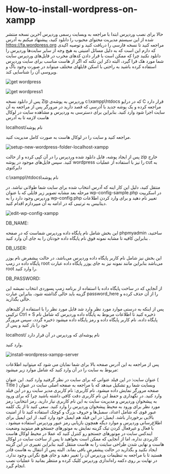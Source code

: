 # How-to-install-wordpress-on-xampp

حالا برای نصب وردپرس ابتدا با مراجعه به وبسایت رسمی وردپرس آخرین نسخه منتشر شده از این سیستم مدیریت محتوای محبوب را دانلود کنید، پیشنهاد میکنم به آدرس https://fa.wordpress.org مراجعه کنید تا نسخه فارسی را دریافت کنید و توصیه اکیدی که دارم این است که به دلیل مسائل امنیتی به هیچ وجه از سایر سایت‌ها وردپرس را دانلود نکنید چرا که ممکن است با قرار دادن کدهای مخرب در فایل‌های وردپرس سایت شما مورد هک قرا گیرد، البته ذکر این نکته که اگر از هاست مناسب برای سایت وردپرس استفاده کرده باشید به راحتی با اسکن فایلهای مختلف میتواند در صورت وجود باگ و ویروسی آن را شناسایی کند.

![get wordpress](https://user-images.githubusercontent.com/119763541/205469063-717b831b-709c-443f-8d6c-265bfb01f508.png)

![get wordpress1](https://user-images.githubusercontent.com/119763541/205469068-56f05800-ad78-4281-a5a6-94f42abe9799.png)

پس از دانلود نسخه Zip وردپرس به پوشه‌ی c:\xampp\htdocs که در درایو C قرار دارد مراجعه کرده و یک پوشه جدید با آدرسی که قصد دارید در مرورگر پس از مراجعه به آن سایت اجرا شود وارد کنید.  بنابراین برای دسترسی به وردپرس و مشاهده سایت در لوکال هاست لازمه تا به آدرس

localhost/نام پوشه


مراجعه کنید و سایت را در لوکال هاست به صورت کامل مدیریت کنید.

![setup-new-wordpress-folder-localhost-xampp](https://user-images.githubusercontent.com/119763541/205469405-c5a6769f-ee1d-49c8-8f9c-17c7ed822345.jpg)

پس از ایجاد پوشه، فایل دانلود شده وردپرس را در آن کپی کرده و از حالت zip خارج کنید. سپس فایل‌های موجود در پوشه wordpress را نیز با استفاده از عملیات cut به دایرکتوی

c:\xampp\htdocs\نام پوشه

منتقل کنید، دلیل این کار اینه که آدرس انتخاب شده برای سایت شما طولانی نباشد. در مرحله بعد مشابه تصویر زیر فایلی که با عنوان wp-config-sample.php در اسکریپت وردپرس وجود دارد را به wp-config.php تغییر نام دهید و برای وارد کردن اطلاعات دیتابیس به ترتیبی که در ادامه به آن میپردازم اقدام کنید.

![edit-wp-config-xampp](https://user-images.githubusercontent.com/119763541/205469907-1304ed4a-0a79-4f68-9a0d-c942c8d2d7d5.jpg)

DB_NAME: 

این بخش شامل نام پایگاه داده وردپرس شماست که در صفحه phpmyadmin ساختید، بنابراین کافیه تا مشابه نمونه فوق نام پایگاه داده خودتان را به جای آن وارد کنید .

DB_USER:

این بخش نیز شامل نام کاربر پایگاه داده وردپرس می‌باشد، در حالت پیشفرض نام یوزر پایگاه داده در زمپ root می‌باشد بنابراین مانند نمونه نیز به جای یوزر پایگاه داده عبارت root را وارد کنید.

DB_PASSWORD:

از آنجایی که در ساخت پایگاه داده با استفاده از برنامه زمپ پسوردی انتخاب نمیشه این گزینه باید خالی گذاشته شود، بنابراین عبارت password_here را از آن حذف کرده و خالی بگذارید.

پس از اینکه به درستی موارد مورد نظر وارد شد فایل مورد نظر را با استفاده از کلیدهای ترکیبی Ctrl + S ذخیره کنید تا اطلاعات مربوط به پایگاه داده وردپرس که شامل نام پایگاه داده، نام کاربر پایگاه داده و رمز پایگاه داده میشود ذخیره گردد، سپس مرورگر خود را باز کنید و پس از

localhost/ نام پوشه‌ای که وردپرس در آن قرار دارد

وارد کنید.

![install-wordpress-xampp-server](https://user-images.githubusercontent.com/119763541/205470105-dd8cc5d1-6ae7-449e-a816-f289e62100d3.jpg)

پس از مراجعه به این آدرس صفحه بالا برای شما نمایان می شود که میتوانید اطلاعات مربوط به سایت را در آن وارد کنید که شامل موارد زیر میشود:

عنوان سایت: در این فیلد عنوانی که برای سایت در نظر گرفتید وارد کنید. این عنوان ( Title ) وبسایت شما رو تشکیل میدهد که با مراجعه به صفحه اصلی سایت در عنوان صفحه مرورگر نمایش داده میشود.
نام کاربری: نام کاربری مدیر سایت رو در این فیلد وارد کنید. در نگهداری و حفظ این نام کاربری دقت کافی داشته باشید چرا که برای ورود به پیشخوان وردپرس و مدیریت سایت به این نام کاربری نیاز دارید.
رمز انتخابی: رمز مورد نظر برای ورود به محیط پیشخوان وردپرس را وارد کنید. سعی کنید تا از یک کلمه عبور قوی که شامل اعداد، سمبل‌ها و حروف بزرگ و کوچک استفاده کنید تا از امنیت بالایی برخوردار باشد.
ایمیل: در این فیلد هم ایمیل خود وارد کنید. از این ایمیل برای اطلاع‌رسانی وردپرس و موارد دیگه همچون بازیابی رمز عبور وردپرس استفاده میشود .
با فعال و غیرفعال کردن تیک گزینه نمایش به موتورهای جستجو هم میتونید وضعیت ایندکس سایت در موتورهای جستجو رو کنترل کنید که عملا در محیط لوکال هاست کاربردی نداره، اما از آنجایی که ممکن است بخواهید تا پس از ساخت سایت در لوکال هاست و نهایی شدن طراحی سایتت را به هاست منتقل کنید بنابراین تغییری در این گزینه ایجاد نکنید و بگذارید در حالت پیشفرض باقی بماند. البته پس از انتقال به هاست قادر هستید تا با مراجعه به تنظیمات وردپرس آن را تغییر دهید و جای هیچ نگرانی وجود ندارد. در نهایت بر روی دکمه راه‌اندازی وردپرس کلیک کرده و منتظر بمانید تا عملیات نصب انجام گیرد.




